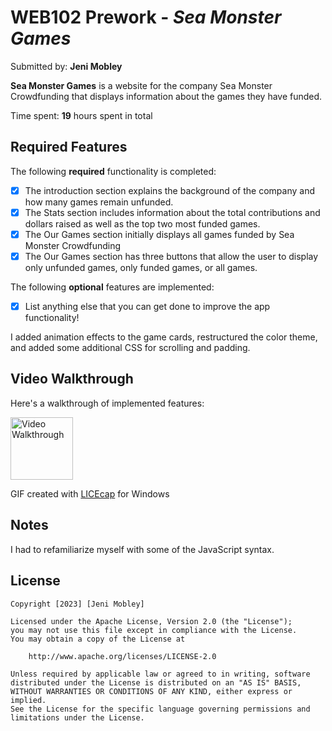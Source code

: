 # WEB102 Prework - *Sea Monster Games*

Submitted by: **Jeni Mobley**

**Sea Monster Games** is a website for the company Sea Monster Crowdfunding that displays information about the games they have funded.

Time spent: **19** hours spent in total

## Required Features

The following **required** functionality is completed:

* [x] The introduction section explains the background of the company and how many games remain unfunded.
* [x] The Stats section includes information about the total contributions and dollars raised as well as the top two most funded games.
* [x] The Our Games section initially displays all games funded by Sea Monster Crowdfunding
* [x] The Our Games section has three buttons that allow the user to display only unfunded games, only funded games, or all games.

The following **optional** features are implemented:

* [x] List anything else that you can get done to improve the app functionality!

I added animation effects to the game cards, restructured the color theme, and added some additional CSS for scrolling and padding.

## Video Walkthrough

Here's a walkthrough of implemented features:

<img src='assets/SeaMonster-Website-Walkthrough.gif' title='Video Walkthrough' width='100' alt='Video Walkthrough' />

<!-- Replace this with whatever GIF tool you used! -->
GIF created with [LICEcap](https://www.cockos.com/licecap/) for Windows

<!-- Recommended tools:
[Kap](https://getkap.co/) for macOS
[ScreenToGif](https://www.screentogif.com/) for Windows
[peek](https://github.com/phw/peek) for Linux. -->

## Notes

I had to refamiliarize myself with some of the JavaScript syntax.

## License

    Copyright [2023] [Jeni Mobley]

    Licensed under the Apache License, Version 2.0 (the "License");
    you may not use this file except in compliance with the License.
    You may obtain a copy of the License at

        http://www.apache.org/licenses/LICENSE-2.0

    Unless required by applicable law or agreed to in writing, software
    distributed under the License is distributed on an "AS IS" BASIS,
    WITHOUT WARRANTIES OR CONDITIONS OF ANY KIND, either express or implied.
    See the License for the specific language governing permissions and
    limitations under the License.
